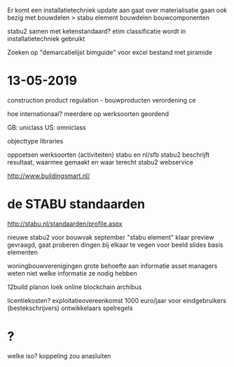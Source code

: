 Er komt een installatietechniek update aan
gaat over materialisatie
gaan ook bezig met bouwdelen > stabu element bouwdelen bouwcomponenten

stabu2
samen met ketenstandaard?
etim classificatie wordt in installatietechniek gebruikt

Zoeken op "demarcatielijst bimguide" voor excel bestand met piramide

# 13-05-2019

construction product regulation - bouwproducten verordening
ce

hoe internationaal?
meerdere op werksoorten geordend

GB: uniclass
US: omniclass

objecttype libraries

oppoetsen werksoorten (activiteiten) stabu en nl/sfb
stabu2 beschrijft resultaat, waarmee gemaakt en waar terecht
stabu2 webservice

http://www.buildingsmart.nl/

# de STABU standaarden

http://stabu.nl/standaarden/profile.aspx

nieuwe stabu2 voor bouwvak
september "stabu element" klaar
preview gevraagd, gaat proberen dingen bij elkaar te vegen voor beeld
slides basis elementen

woningbouwverenigingen grote behoefte aan informatie
asset managers weten niet welke informatie ze nodig hebben

12build
planon
loek online blockchain
archibus

licentiekosten? exploitatieovereenkomst
1000 euro/jaar voor eindgebruikers (bestekschrijvers)
ontwikkelaars spelregels

# ?

welke iso?
koppeling zou anasluiten
